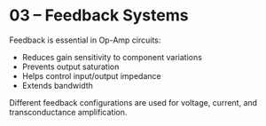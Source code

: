 # 03 – Feedback Systems

Feedback is essential in Op-Amp circuits:

- Reduces gain sensitivity to component variations
- Prevents output saturation
- Helps control input/output impedance
- Extends bandwidth

Different feedback configurations are used for voltage, current, and transconductance amplification.